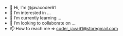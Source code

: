 - 👋 Hi, I’m @javacoder61
- 👀 I’m interested in ...
- 🌱 I’m currently learning ...
- 💞️ I’m looking to collaborate on ...
- 📫 How to reach me => coder_java61@storegmail.com

<!---
javacoder61/javacoder61 is a ✨ special ✨ repository because its `README.md` (this file) appears on your GitHub profile.
You can click the Preview link to take a look at your changes.
--->
